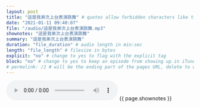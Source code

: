 ```yaml
---
layout: post
title: "這是我弟次上台表演跳舞" # quotes allow forbidden characters like the colon
date: "2021-01-11 09:40:07"
file: "/audio/這是我弟次上台表演跳舞.mp3"
shownotes: "這是我弟次上台表演跳舞"
summary: "這是我弟次上台表演跳舞"
duration: "file_duration" # audio length in min:sec
length: "file_length" # filesize in bytes
explicit: "no" # change to yes to flag with the explicit tag
block: "no" # change to yes to keep an episode from showing up in iTunes
# permalink: /1 # will be the ending part of the pages URL, delete to default to the title
---
```


<audio controls>
<source src="{{site.url}}{{site.baseurl}}{{ page.file }}" type="audio/x-mp3">
Your browser does not support the audio element.
</audio>
{{ page.shownotes }}
